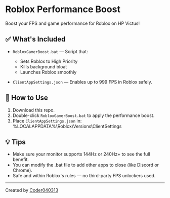 # Roblox Performance Boost

Boost your FPS and game performance for Roblox on HP Victus!

## ✅ What's Included

- `RobloxGamerBoost.bat` — Script that:
  - Sets Roblox to High Priority
  - Kills background bloat
  - Launches Roblox smoothly

- `ClientAppSettings.json` — Enables up to 999 FPS in Roblox safely.

## 🚀 How to Use

1. Download this repo.
2. Double-click `RobloxGamerBoost.bat` to apply the performance boost.
3. Place `ClientAppSettings.json` in:
%LOCALAPPDATA%\Roblox\Versions<your-version>\ClientSettings

## 💡 Tips

- Make sure your monitor supports 144Hz or 240Hz+ to see the full benefit.
- You can modify the .bat file to add other apps to close (like Discord or Chrome).
- Safe and within Roblox's rules — no third-party FPS unlockers used.

---

Created by [Coder040313](https://github.com/Coder040313)
